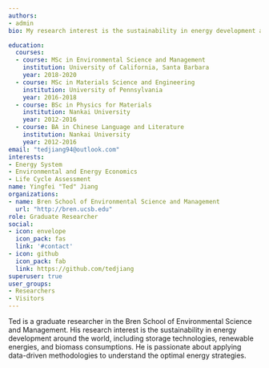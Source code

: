 ```yaml
---
authors:
- admin
bio: My research interest is the sustainability in energy development around the world.

education:
  courses:
  - course: MSc in Environmental Science and Management
    institution: University of California, Santa Barbara
    year: 2018-2020
  - course: MSc in Materials Science and Engineering
    institution: University of Pennsylvania
    year: 2016-2018
  - course: BSc in Physics for Materials
    institution: Nankai University
    year: 2012-2016
  - course: BA in Chinese Language and Literature
    institution: Nankai University
    year: 2012-2016
email: "tedjiang94@outlook.com"
interests:
- Energy System
- Environmental and Energy Economics
- Life Cycle Assessment
name: Yingfei "Ted" Jiang
organizations:
- name: Bren School of Environmental Science and Management
  url: "http://bren.ucsb.edu"
role: Graduate Researcher
social:
- icon: envelope
  icon_pack: fas
  link: '#contact'
- icon: github
  icon_pack: fab
  link: https://github.com/tedjiang
superuser: true
user_groups:
- Researchers
- Visitors
---
```


Ted is a graduate researcher in the Bren School of Environmental Science and Management. His research interest is the sustainability in energy development around the world, including storage technologies, renewable energies, and biomass consumptions. He is passionate about applying data-driven methodologies to understand the optimal energy strategies.